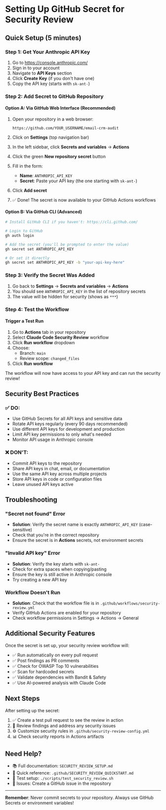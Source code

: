 # Setting Up GitHub Secret for Security Review

## Quick Setup (5 minutes)

### Step 1: Get Your Anthropic API Key
1. Go to https://console.anthropic.com/
2. Sign in to your account
3. Navigate to **API Keys** section
4. Click **Create Key** (if you don't have one)
5. Copy the API key (starts with `sk-ant-`)

### Step 2: Add Secret to GitHub Repository

#### Option A: Via GitHub Web Interface (Recommended)
1. Open your repository in a web browser:
   ```
   https://github.com/YOUR_USERNAME/email-crm-audit
   ```

2. Click on **Settings** (top navigation bar)

3. In the left sidebar, click **Secrets and variables** → **Actions**

4. Click the green **New repository secret** button

5. Fill in the form:
   - **Name**: `ANTHROPIC_API_KEY`
   - **Secret**: Paste your API key (the one starting with `sk-ant-`)

6. Click **Add secret**

7. ✅ Done! The secret is now available to your GitHub Actions workflows

#### Option B: Via GitHub CLI (Advanced)
```bash
# Install GitHub CLI if you haven't: https://cli.github.com/

# Login to GitHub
gh auth login

# Add the secret (you'll be prompted to enter the value)
gh secret set ANTHROPIC_API_KEY

# Or set it directly
gh secret set ANTHROPIC_API_KEY -b "your-api-key-here"
```

### Step 3: Verify the Secret Was Added

1. Go back to **Settings** → **Secrets and variables** → **Actions**
2. You should see `ANTHROPIC_API_KEY` in the list of repository secrets
3. The value will be hidden for security (shows as `***`)

### Step 4: Test the Workflow

#### Trigger a Test Run
1. Go to **Actions** tab in your repository
2. Select **Claude Code Security Review** workflow
3. Click **Run workflow** dropdown
4. Choose:
   - Branch: `main`
   - Review scope: `changed_files`
5. Click **Run workflow**

The workflow will now have access to your API key and can run the security review!

## Security Best Practices

### ✅ DO:
- Use GitHub Secrets for all API keys and sensitive data
- Rotate API keys regularly (every 90 days recommended)
- Use different API keys for development and production
- Limit API key permissions to only what's needed
- Monitor API usage in Anthropic console

### ❌ DON'T:
- Commit API keys to the repository
- Share API keys in chat, email, or documentation
- Use the same API key across multiple projects
- Store API keys in code or configuration files
- Leave unused API keys active

## Troubleshooting

### "Secret not found" Error
- **Solution**: Verify the secret name is exactly `ANTHROPIC_API_KEY` (case-sensitive)
- Check that you're in the correct repository
- Ensure the secret is in **Actions** secrets, not environment secrets

### "Invalid API key" Error
- **Solution**: Verify the key starts with `sk-ant-`
- Check for extra spaces when copying/pasting
- Ensure the key is still active in Anthropic console
- Try creating a new API key

### Workflow Doesn't Run
- **Solution**: Check that the workflow file is in `.github/workflows/security-review.yml`
- Verify GitHub Actions are enabled for your repository
- Check workflow permissions in Settings → Actions → General

## Additional Security Features

Once the secret is set up, your security review workflow will:
- ✅ Run automatically on every pull request
- ✅ Post findings as PR comments
- ✅ Check for OWASP Top 10 vulnerabilities
- ✅ Scan for hardcoded secrets
- ✅ Validate dependencies with Bandit & Safety
- ✅ Use AI-powered analysis with Claude Code

## Next Steps

After setting up the secret:
1. ✅ Create a test pull request to see the review in action
2. 📖 Review findings and address any security issues
3. ⚙️ Customize security rules in `.github/security-review-config.yml`
4. 📊 Check security reports in Actions artifacts

## Need Help?

- 📚 Full documentation: `SECURITY_REVIEW_SETUP.md`
- 🚀 Quick reference: `.github/SECURITY_REVIEW_QUICKSTART.md`
- 🧪 Test setup: `./scripts/test_security_review.sh`
- 🐛 Issues: Create a GitHub issue in the repository

---

**Remember**: Never commit secrets to your repository. Always use GitHub Secrets or environment variables!
